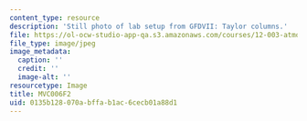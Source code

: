 ```yaml
---
content_type: resource
description: 'Still photo of lab setup from GFDVII: Taylor columns.'
file: https://ol-ocw-studio-app-qa.s3.amazonaws.com/courses/12-003-atmosphere-ocean-and-climate-dynamics-fall-2008/0135b128070abffab1ac6cecb01a88d1_MVC006F2.jpg
file_type: image/jpeg
image_metadata:
  caption: ''
  credit: ''
  image-alt: ''
resourcetype: Image
title: MVC006F2
uid: 0135b128-070a-bffa-b1ac-6cecb01a88d1
---
```

